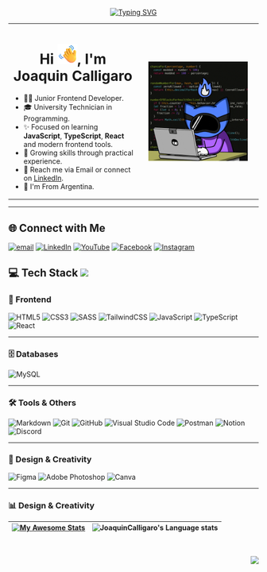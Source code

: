 <p align="center">
  <a href="https://git.io/typing-svg">
    <img src="https://readme-typing-svg.herokuapp.com?font=Fira+Code&duration=4000&pause=1500&center=true&width=480&height=30&lines=Welcome+to+my+GitHub+profile" alt="Typing SVG" />
  </a>
</p>
<table>
  <tr>
    <td>
      <h1 align="center">Hi <img src="./assets/saludo.png" alt="Waving Hand" width="40" height="40" />, I'm Joaquin Calligaro</h1>
      <ul>
        <li>👨‍💻 Junior Frontend Developer.</li>
        <li>🎓 University Technician in Programming.</li>
        <li>✨ Focused on learning <b>JavaScript</b>, <b>TypeScript</b>, <b>React</b> and modern frontend tools.</li>
        <li>📖 Growing skills through practical experience.</li>
        <li>
          📧 Reach me via Email
          or connect on <a href="https://www.linkedin.com/in/joaquincalligaro/" target="_blank" rel="noopener noreferrer">LinkedIn</a>.
        </li>
        <li>📍 I'm From Argentina.</li>
    </td>
    <td width="230"  height="180" align="center" valign="middle">
      <img src="./assets/gif-programando.gif" width="230"  height="200" style="display:block; object-fit:contain;" />
    </td>
  </tr>
</table>

---

<div align="left">

## <strong>🌐 Connect with Me</strong>

[![email](https://img.shields.io/badge/Email-D14836?logo=gmail&logoColor=white)](https://mail.google.com/mail/?view=cm&fs=1&to=joaquincalligaro@gmail.com)
[![LinkedIn](https://img.shields.io/badge/LinkedIn-%230077B5.svg?logo=linkedin&logoColor=white)](https://linkedin.com/in/joaquincalligaro)
[![YouTube](https://img.shields.io/badge/YouTube-%23FF0000.svg?logo=YouTube&logoColor=white)](https://www.youtube.com/@joaquincalligaro3723)
[![Facebook](https://img.shields.io/badge/Facebook-%231877F2.svg?logo=Facebook&logoColor=white)](https://facebook.com/joaquin.calligaro)
[![Instagram](https://img.shields.io/badge/Instagram-%23E4405F.svg?logo=Instagram&logoColor=white)](https://instagram.com/joaquin.caligaro)

## 💻 Tech Stack <img src="https://user-images.githubusercontent.com/74038190/206662607-d9e7591e-bbf9-42f9-9386-29efc927bc16.gif" width="20" />

### 🚀 Frontend

![HTML5](https://img.shields.io/badge/html5-%23E34F26.svg?style=for-the-badge&logo=html5&logoColor=white)
![CSS3](https://img.shields.io/badge/css3-%231572B6.svg?style=for-the-badge&logo=css3&logoColor=white)
![SASS](https://img.shields.io/badge/Sass-CC6699?style=for-the-badge&logo=sass&logoColor=white)
![TailwindCSS](https://img.shields.io/badge/tailwindcss-%2338B2AC.svg?style=for-the-badge&logo=tailwind-css&logoColor=white)
![JavaScript](https://img.shields.io/badge/javascript-%23323330.svg?style=for-the-badge&logo=javascript&logoColor=%23F7DF1E)
![TypeScript](https://img.shields.io/badge/typescript-%23007ACC.svg?style=for-the-badge&logo=typescript&logoColor=white)
![React](https://img.shields.io/badge/react-%2320232a.svg?style=for-the-badge&logo=react&logoColor=%2361DAFB)

---
### 🗄️ Databases

![MySQL](https://img.shields.io/badge/mysql-%2300f.svg?style=for-the-badge&logo=mysql&logoColor=white)

---

### 🛠️ Tools & Others

![Markdown](https://img.shields.io/badge/markdown-%23000000.svg?style=for-the-badge&logo=markdown&logoColor=white)
![Git](https://img.shields.io/badge/git-%23F05033.svg?style=for-the-badge&logo=git&logoColor=white)
![GitHub](https://img.shields.io/badge/github-%23121011.svg?style=for-the-badge&logo=github&logoColor=white)
![Visual Studio Code](https://img.shields.io/badge/VSCode-0078D4.svg?style=for-the-badge&logo=visual-studio-code&logoColor=white)
![Postman](https://img.shields.io/badge/Postman-FF6C37?style=for-the-badge&logo=postman&logoColor=white)
![Notion](https://img.shields.io/badge/Notion-%23000000.svg?style=for-the-badge&logo=notion&logoColor=white)
![Discord](https://img.shields.io/badge/Discord-5865F2.svg?style=for-the-badge&logo=discord&logoColor=white)

---

### 🎨 Design & Creativity

![Figma](https://img.shields.io/badge/figma-%23F24E1E.svg?style=for-the-badge&logo=figma&logoColor=white)
![Adobe Photoshop](https://img.shields.io/badge/Adobe%20Photoshop-31A8FF.svg?style=for-the-badge&logo=Adobe%20Photoshop&logoColor=black)
![Canva](https://img.shields.io/badge/Canva-%2300C4CC.svg?style=for-the-badge&logo=Canva&logoColor=white)

</div>

---

### 📊 Design & Creativity


| [![My Awesome Stats](https://awesome-github-stats.azurewebsites.net/user-stats/JoaquinCalligaro?cardType=level&theme=github-dark&preferLogin=false)](https://git.io/awesome-stats-card) | ![JoaquinCalligaro's Language stats](https://github-stats-card-generator.vercel.app/api/svg?username=JoaquinCalligaro&type=languages&theme=github&chart=bars) |
| --------------------------------------------------------------------------------------------------------------------------------------------------------------------------------------- | ------------------------------------------------------------------------------------------------------------------------------------------------------------- |

<br>

<p align="right">
  <a href="#top">
    <img src="https://img.shields.io/static/v1?label&message=Go+to+Top&color=0b6ab3&style=flat&logo"  style="width: 100px; alt="Go to Top" />
  </a>
</p>
